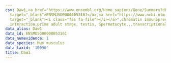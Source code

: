 ```yaml
---
csv: Daw1,<a href="https://www.ensembl.org/Homo_sapiens/Gene/Summary?db=core;g=ENSMUSG00000053161"
  target="_blank">ENSMUSG00000053161</a>,<a href="https://www.ncbi.nlm.nih.gov/pubmed/25450459"
  target="_blank"><i class="fas fa-file"></i></a>",chromatin immunoprecipitation assay,direct
  interaction,prime adult stage, testis, Spermatocyte,,,transcriptional regulation,
data_alias: Daw1
data_id: ENSMUSG00000053161
data_numevidence: 1
data_species: Mus musculus
data_taxid: '10090'
title: Daw1
---
```


